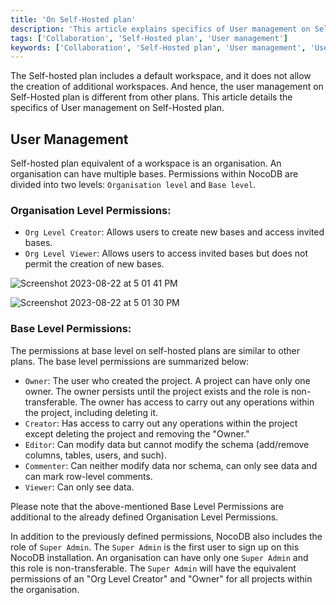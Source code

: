 ```yaml
---
title: 'On Self-Hosted plan'
description: 'This article explains specifics of User management on Self-Hosted plan.'
tags: ['Collaboration', 'Self-Hosted plan', 'User management']
keywords: ['Collaboration', 'Self-Hosted plan', 'User management', 'User permissions', 'User roles']
---
```


The Self-hosted plan includes a default workspace, and it does not allow the creation of additional workspaces. And hence, the user management on Self-Hosted plan is different from other plans. This article details the specifics of User management on Self-Hosted plan.

## User Management
Self-hosted plan equivalent of a workspace is an organisation. An organisation can have multiple bases. Permissions within NocoDB are divided into two levels: `Organisation level` and `Base level`.

### Organisation Level Permissions:
- `Org Level Creator`: Allows users to create new bases and access invited bases.
- `Org Level Viewer`: Allows users to access invited bases but does not permit the creation of new bases.

![Screenshot 2023-08-22 at 5 01 41 PM](https://github.com/nocodb/nocodb/assets/86527202/adf3610d-505d-44a2-9460-c33d23e89c66)

![Screenshot 2023-08-22 at 5 01 30 PM](https://github.com/nocodb/nocodb/assets/86527202/e32a5739-2b84-45c4-a1a2-d2823448eda7)


### Base Level Permissions:
The permissions at base level on self-hosted plans are similar to other plans. The base level permissions are summarized below:

- `Owner`: The user who created the project. A project can have only one owner. The owner persists until the project exists and the role is non-transferable. The owner has access to carry out any operations within the project, including deleting it.
- `Creator`: Has access to carry out any operations within the project except deleting the project and removing the "Owner."
- `Editor`: Can modify data but cannot modify the schema (add/remove columns, tables, users, and such).
- `Commenter`: Can neither modify data nor schema, can only see data and can mark row-level comments.
- `Viewer`: Can only see data.

Please note that the above-mentioned Base Level Permissions are additional to the already defined Organisation Level Permissions.

In addition to the previously defined permissions, NocoDB also includes the role of `Super Admin`. The `Super Admin` is the first user to sign up on this NocoDB installation. An organisation can have only one `Super Admin` and this role is non-transferable. The `Super Admin` will have the equivalent permissions of an "Org Level Creator" and "Owner" for all projects within the organisation.
